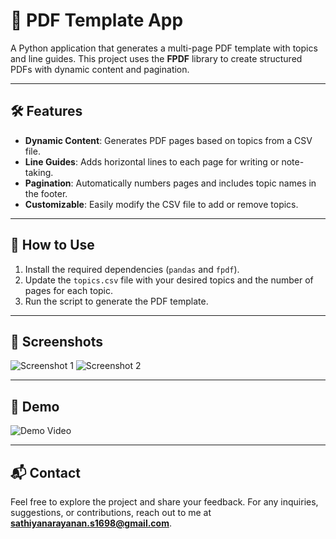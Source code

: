 # 📄 PDF Template App

A Python application that generates a multi-page PDF template with topics and line guides. This project uses the **FPDF** library to create structured PDFs with dynamic content and pagination.

---

## 🛠️ Features

- **Dynamic Content**: Generates PDF pages based on topics from a CSV file.
- **Line Guides**: Adds horizontal lines to each page for writing or note-taking.
- **Pagination**: Automatically numbers pages and includes topic names in the footer.
- **Customizable**: Easily modify the CSV file to add or remove topics.

---

## 🚦 How to Use

1. Install the required dependencies (`pandas` and `fpdf`).
2. Update the `topics.csv` file with your desired topics and the number of pages for each topic.
3. Run the script to generate the PDF template.

---

## 📸 Screenshots

![Screenshot 1](https://via.placeholder.com/800x400) <!-- Replace with your screenshot -->
![Screenshot 2](https://via.placeholder.com/800x400) <!-- Replace with your screenshot -->

---

## 🎥 Demo

![Demo Video](https://via.placeholder.com/800x400) <!-- Replace with your demo video -->

---

## 📬 Contact

Feel free to explore the project and share your feedback. For any inquiries, suggestions, or contributions, reach out to me at **sathiyanarayanan.s1698@gmail.com**.

